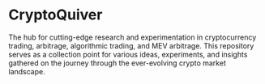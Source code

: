 # CryptoQuiver
The hub for cutting-edge research and experimentation in cryptocurrency trading, arbitrage, algorithmic trading, and MEV arbitrage. This repository serves as a collection point for various ideas, experiments, and insights gathered on the journey through the ever-evolving crypto market landscape. 
